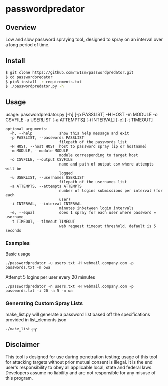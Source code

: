 passwordpredator
======
## Overview ##
Low and slow password spraying tool, designed to spray on an interval over a long period of time.

## Install ##
```bash
$ git clone https://github.com/Tw1sm/passwordpredator.git
$ cd passwordpredator
$ pip3 install -r requirements.txt
$ ./passwordpredator.py -h
```

## Usage ##
usage: passwordpredator.py [-h] [-p PASSLIST] -H HOST -m MODULE -o CSVFILE -u USERLIST 
                           [-a ATTEMPTS] [-i INTERVAL] [-e] [-t TIMEOUT]

```
optional arguments:
  -h, --help            show this help message and exit
  -p PASSLIST, --passwords PASSLIST
                        filepath of the passwords list
  -H HOST, --host HOST  host to password spray (ip or hostname)
  -m MODULE, --module MODULE
                        module corresponding to target host
  -o CSVFILE, --output CSVFILE
                        name and path of output csv where attempts will be
                        logged
  -u USERLIST, --usernames USERLIST
                        filepath of the usernames list
  -a ATTEMPTS, --attempts ATTEMPTS
                        number of logins submissions per interval (for each
                        user)
  -i INTERVAL, --interval INTERVAL
                        minutes inbetween login intervals
  -e, --equal           does 1 spray for each user where password = username
  -t TIMEOUT, --timeout TIMEOUT
                        web request timeout threshold. default is 5 seconds

```
### Examples ###
Basic usage
```
./passwordpredator -u users.txt -H webmail.company.com -p passwords.txt -m owa
```
Attempt 5 logins per user every 20 minutes
```
./passwordpredator -n users.txt -H webmail.company.com -p passwords.txt -i 20 -a 5 -m wa
```


### Generating Custom Spray Lists ###
make_list.py will generate a password list based off the specifications provided in list_elements.json
```
./make_list.py
```


## Disclaimer ##
This tool is designed for use during penetration testing; usage of this tool for attacking targets without prior mutual consent is illegal. It is the end user's responsibility to obey all applicable local, state and federal laws. Developers assume no liability and are not responsible for any misuse of this program.